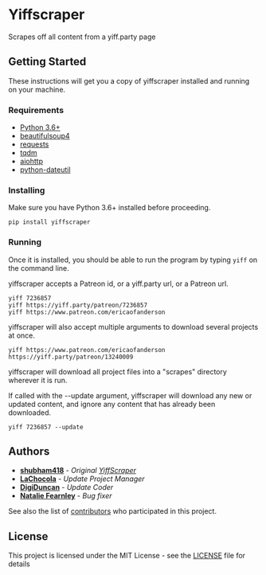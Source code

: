 # Yiffscraper

Scrapes off all content from a yiff.party page

## Getting Started

These instructions will get you a copy of yiffscraper installed and running on your machine.

### Requirements

* [Python 3.6+](https://www.python.org/downloads/release)
* [beautifulsoup4](https://pypi.org/project/beautifulsoup4/)
* [requests](https://pypi.org/project/requests/)
* [tqdm](https://pypi.org/project/tqdm/)
* [aiohttp](https://pypi.org/project/aiohttp/)
* [python-dateutil](https://pypi.org/project/python-dateutil/)

### Installing

Make sure you have Python 3.6+ installed before proceeding.

```
pip install yiffscraper
```

### Running

Once it is installed, you should be able to run the program by typing `yiff` on the command line.

yiffscraper accepts a Patreon id, or a yiff.party url, or a Patreon url.
```
yiff 7236857
yiff https://yiff.party/patreon/7236857
yiff https://www.patreon.com/ericaofanderson
```

yiffscraper will also accept multiple arguments to download several projects at once.
```
yiff https://www.patreon.com/ericaofanderson https://yiff.party/patreon/13240009
```

yiffscraper will download all project files into a "scrapes" directory wherever it is run.

If called with the --update argument, yiffscraper will download any new or updated content, and ignore any content that has already been downloaded.

```
yiff 7236857 --update
```

## Authors

* **[shubham418](https://github.com/shubham418)** - *Original [YiffScraper](https://github.com/shubham418/yiff_scraper)*
* **[LaChocola](https://github.com/LaChocola)** - *Update Project Manager*
* **[DigiDuncan](https://github.com/DigiDuncan)** - *Update Coder*
* **[Natalie Fearnley](https://github.com/nfearnley)** - *Bug fixer*

See also the list of [contributors](https://github.com/yiffscraper/yiffscraper/contributors) who participated in this project.

## License

This project is licensed under the MIT License - see the [LICENSE](LICENSE) file for details
